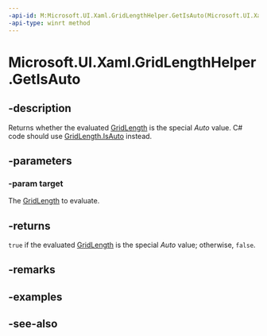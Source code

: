 ```yaml
---
-api-id: M:Microsoft.UI.Xaml.GridLengthHelper.GetIsAuto(Microsoft.UI.Xaml.GridLength)
-api-type: winrt method
---
```


<!-- Method syntax
public bool GetIsAuto(Microsoft.UI.Xaml.GridLength target)
-->

# Microsoft.UI.Xaml.GridLengthHelper.GetIsAuto

## -description

Returns whether the evaluated [GridLength](gridlength.md) is the special _Auto_ value. C# code should use [GridLength.IsAuto](/dotnet/api/windows.ui.xaml.gridlength.auto) instead.

## -parameters

### -param target

The [GridLength](gridlength.md) to evaluate.

## -returns

`true` if the evaluated [GridLength](gridlength.md) is the special _Auto_ value; otherwise, `false`.

## -remarks

## -examples

## -see-also
